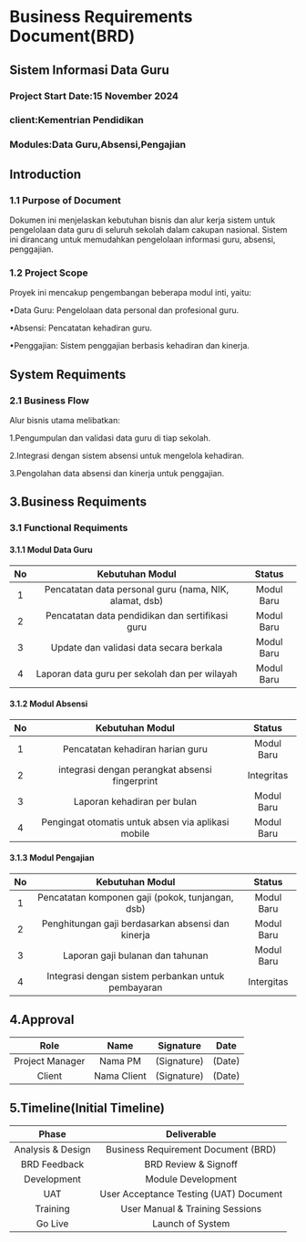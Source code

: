 # Business Requirements Document(BRD)
## Sistem Informasi Data Guru
### Project Start Date:15 November 2024
### client:Kementrian Pendidikan
### Modules:Data Guru,Absensi,Pengajian

## Introduction
### 1.1 Purpose of Document
Dokumen ini menjelaskan kebutuhan bisnis dan alur kerja sistem untuk pengelolaan data guru di seluruh sekolah dalam cakupan nasional. Sistem ini dirancang untuk memudahkan pengelolaan informasi guru, absensi, penggajian.

### 1.2 Project Scope
Proyek ini mencakup pengembangan beberapa modul inti, yaitu:

•Data Guru: Pengelolaan data personal dan profesional guru.

•Absensi: Pencatatan kehadiran guru.

•Penggajian: Sistem penggajian berbasis kehadiran dan kinerja.

## System Requiments
### 2.1 Business Flow
Alur bisnis utama melibatkan:

1.Pengumpulan dan validasi data guru di tiap sekolah.

2.Integrasi dengan sistem absensi untuk mengelola kehadiran.

3.Pengolahan data absensi dan kinerja untuk penggajian.

## 3.Business Requiments
### 3.1 Functional Requiments
#### 3.1.1 Modul Data Guru
| No   |             Kebutuhan Modul | Status    |
|:----:|:---------------------------:|:---------:|
| 1    |Pencatatan data personal guru (nama, NIK, alamat, dsb) | Modul Baru   |
| 2    |  Pencatatan data pendidikan dan sertifikasi guru | Modul Baru    |
| 3    |  Update dan validasi data secara berkala | Modul Baru|
| 4    |  Laporan data guru per sekolah dan per wilayah    |  Modul Baru  |


#### 3.1.2 Modul Absensi
| No   |             Kebutuhan Modul | Status    |
|:----:|:---------------------------:|:---------:|
| 1    |Pencatatan kehadiran harian guru | Modul Baru   |
| 2    |  integrasi dengan perangkat absensi fingerprint| Integritas |
| 3    |  Laporan kehadiran per bulan | Modul Baru|
| 4    |  Pengingat otomatis untuk absen via aplikasi mobile  |  Modul Baru  |

#### 3.1.3 Modul Pengajian
| No   |             Kebutuhan Modul | Status    |
|:----:|:---------------------------:|:---------:|
| 1    | Pencatatan komponen gaji (pokok, tunjangan, dsb)| Modul Baru   |
| 2    |  Penghitungan gaji berdasarkan absensi dan kinerja| Modul Baru |
| 3    |  Laporan gaji bulanan dan tahunan| Modul Baru|
| 4    |  Integrasi dengan sistem perbankan untuk pembayaran  |  Intergitas |

## 4.Approval
| Role |    Name | Signature       |  Date |
|:----:|:---------------------------:|:---------:|:-----:|
| Project Manager | Nama PM| (Signature) |  (Date)  |
| Client  |  Nama Client| (Signature) | (Date) |

## 5.Timeline(Initial Timeline)
|   Phase   |   Deliverable     |
|:---------:|:-----------------:|
|Analysis & Design|Business Requirement Document (BRD)|
|BRD Feedback|BRD Review & Signoff|
|Development|Module Development|
|UAT|User Acceptance Testing (UAT) Document|
|Training|User Manual & Training Sessions|
|Go Live|Launch of System|
